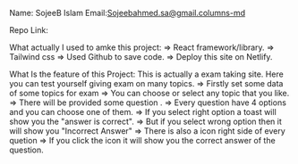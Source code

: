 Name: SojeeB Islam
Email:Sojeebahmed.sa@gmail.columns-md

Repo Link: 


What actually I used to amke this project:
=> React framework/library.
=> Tailwind css
=> Used Github to save code.
=> Deploy this site on Netlify.


What Is the feature of this Project:
This is actually a exam taking site. Here you can test yourself giving exam on many topics.
=> Firstly set some data of some topics for exam
=> You can choose or select any topic that you like.
=> There will be provided some question .
=> Every question have 4 options and you can choose one of them.
=> If you select right option a toast will show you the "answer is correct".
=> But if you select wrong option then it will show you "Incorrect Answer"
=> There is also a icon right side of every quetion 
=> If you click the icon it will show you the correct answer of the question. 